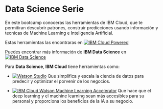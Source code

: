 # Data Science Serie
En este bootcamp conoceras las herramientas de IBM Cloud, que te permitiran descubrir patrones, construir predicciones usando información y tecnicas de Machine Learning e Inteligencia Artificial.

Estas herramientas las encontraras en [![IBM Cloud Powered][img-ibmcloud-powered]][url-ibmcloud]

Puedes encontrar más información de **IBM Data Science** en [![IBM Data Science][img-ibmcloudds]][url-ibmcloudds]

Para **Data Science**, **IBM Cloud** tiene herramientas como:
* [![Watson Studio][img-WS]][url-WS] Que simplifica y escala la ciencia de datos para predecir y optimizar el porvenir de los negocios.

* [![IBM Cloud Watson Machine Learning Accelerator][img-machine]][url-machine] Que hace que el deep learning y el machine learning sean más accesibles para su personal y proporciona los beneficios de la IA a su negocio.



[img-ibmcloud-powered]: https://img.shields.io/badge/IBM%20Cloud-Powered-blue.svg
[url-ibmcloud]: https://www.ibm.com/cloud/
[img-ibmcloudds]: https://img.shields.io/badge/IBM%20Cloud-Data%20Science-blue.svg
[url-ibmcloudds]: https://www.ibm.com/analytics/data-science
[img-WS]: https://img.shields.io/badge/IBM%20Cloud-Watson%20Studio-9cf.svg
[url-WS]:https://www.ibm.com/cloud/watson-studio
[img-visual]: https://img.shields.io/badge/IBM%20Cloud-Watson%20Visual%20Recongnition-9cf.svg
[url-visual]: https://www.ibm.com/cloud/watson-visual-recognition
[img-machine]: https://img.shields.io/badge/IBM%20Cloud-Watson%20Machine%20Learning%20Accelerator-9cf.svg
[url-machine]: https://www.ibm.com/us-en/marketplace/deep-learning-platform
